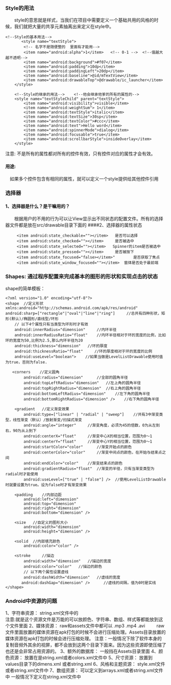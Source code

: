 ### Style的用法
&emsp;&emsp;style的意思就是样式，当我们在项目中需要定义一个基础共用的风格的时候，我们就把大量的共享元素抽离出来定义在style中。
```
<!--Style的基本用法-->
       <style name="textStyle">
        <!-- 名字不是随便整的  里面有才能用-->
        <item name="android:alpha">1</item>   <!-- 0-1 -->  <!--值越大越不透明-->
        <item name="android:background">#f07</item>
        <item name="android:padding">10dp</item>
        <item name="android:paddingLeft">20dp</item>
        <item name="android:baseline">@id/mTextView</item>
        <item name="android:drawableTop">@drawable/ic_launcher</item>  
    </style>

    <!--Style的继承的用法-->    <!--他会继承他爹的所有的属性的-->
    <style name="textStyleChild" parent="textStyle">
        <item name="android:visibility">visible</item>
        <item name="android:weightSum">	1</item>
        <item name="android:textStyle">italic</item>
        <item name="android:textSize">30sp</item>
        <item name="android:textColor">#ccc</item>
        <item name="android:text">Hello word</item>
        <item name="android:spinnerMode">dialog</item>
        <item name="android:focusable">true</item>
        <item name="android:scrollbarStyle">insideOverlay</item>
    </style>
```
注意: 不是所有的属性都对所有的控件有效，只有控件对应的属性才会有效。
#### 用途:
&emsp;如果多个控件包含有相同的属性，就可以定义一个style提供给其他控件引用
### 选择器
#### 1、选择器是什么？是干嘛用的？
&emsp;&emsp;根据用户的不用的行为可以让View显示出不同状态的配置文件。所有的选择器文件都是放在src/drawable目录下面的
####2、选择器的属性状态
```
     <item android:state_checkable=""></item>   是否可以选择 
     <item android:state_checked=""></item>     是否被选中
     <item android:state_selected=""></item>   Spinner的item是否被选中
     <item android:state_pressed=""></item>     是否被按下
     <item android:state_focused="false></item>"        是否获取了焦点
     <item android:state_window_focused=""></item>  窗体是否处于最前端
```
### Shapes: 通过程序配置来完成基本的图形的形状和实现点击的状态
shape的简单模板：
```
<?xml version="1.0" encoding="utf-8"?>  
<shape  //定义形状
xmlns:android="http://schemas.android.com/apk/res/android"  
android:sharp=["rectangle"|"oval"|"line"|"ring"]     //总共有四种形状，矩形(默认)/椭圆形/直线型/环形
    // 以下4个属性只有当类型为环形时才有效  
    android:innerRadius="dimension"     //内环半径  
    android:innerRadiusRatio="float"    //内环半径相对于环的宽度的比例，比如环的宽度为50,比例为2.5,那么内环半径为20  
    android:thickness="dimension"   //环的厚度  
    android:thicknessRatio="float"     //环的厚度相对于环的宽度的比例  
    android:useLevel="boolean">    //如果当做是LevelListDrawable使用时值为true，否则为false.  

   <corners    //定义圆角  
        android:radius="dimension"      //全部的圆角半径  
        android:topLeftRadius="dimension"   //左上角的圆角半径  
        android:topRightRadius="dimension"  //右上角的圆角半径  
        android:bottomLeftRadius="dimension"    //左下角的圆角半径  
        android:bottomRightRadius="dimension" />    //右下角的圆角半径  
  
    <gradient   //定义渐变效果  
        android:type=["linear" | "radial" | "sweep"]    //共有3中渐变类型，线性渐变（默认）/放射渐变/扫描式渐变  
        android:angle="integer"     //渐变角度，必须为45的倍数，0为从左到右，90为从上到下  
        android:centerX="float"     //渐变中心X的相当位置，范围为0～1  
        android:centerY="float"     //渐变中心Y的相当位置，范围为0～1  
        android:startColor="color"      //渐变开始点的颜色  
        android:centerColor="color"     //渐变中间点的颜色，在开始与结束点之间  
        android:endColor="color"    //渐变结束点的颜色  
        android:gradientRadius="float"  //渐变的半径，只有当渐变类型为radial时才能使用  
        android:useLevel=["true" | "false"] />  //使用LevelListDrawable时就要设置为true。设为false时才有渐变效果  

    <padding    //内部边距  
        android:left="dimension"  
        android:top="dimension"  
        android:right="dimension"  
        android:bottom="dimension" />  
  
    <size   //自定义的图形大小  
        android:width="dimension"  
        android:height="dimension" />  

    <solid  //内部填充颜色  
        android:color="color" />  

    <stroke     //描边  
        android:width="dimension"   //描边的宽度  
        android:color="color"   //描边的颜色  
        // 以下两个属性设置虚线  
        android:dashWidth="dimension"   //虚线的宽度 
       android:dashGap="dimension" />      //虚线的间隔，值为0时是实线 
</shape>  
```
### Android中资源的问题
1、字符串资源：   string.xml文件中的     
注意:就是这个资源文件是万能的可以放颜色、字符串、数组、样式等都能放到这个文件里面
2、媒体资源： raw和assets文件中都可以 .mp3 .mp4 .avi
&emsp;&emsp; raw文件里面放置的媒体资源在apk打包的时候不会进行压缩处理。Assets目录放置的媒体资源在apk打包的时候会进行压缩处理。
注意：一般情况下除了软件本身的复制音频外其余的视屏，都不会放到这两个目录下面来。因为这些资源即使压缩了也还是会非常占用资源的。
3、额外的数据库： 一般挡在Assets目录里面
4、颜色资源： 放置在是string.xml或者colors.xml文件中
5、尺寸资源： 放置到values目录下的dimens.xml 或者string.xml
6、风格和主题资源： style.xml文件或者string.xml文件中
7、数组资源： 可以定义到arrays.xml或者string.xml文件中 一般情况下定义在string.xml文件中

